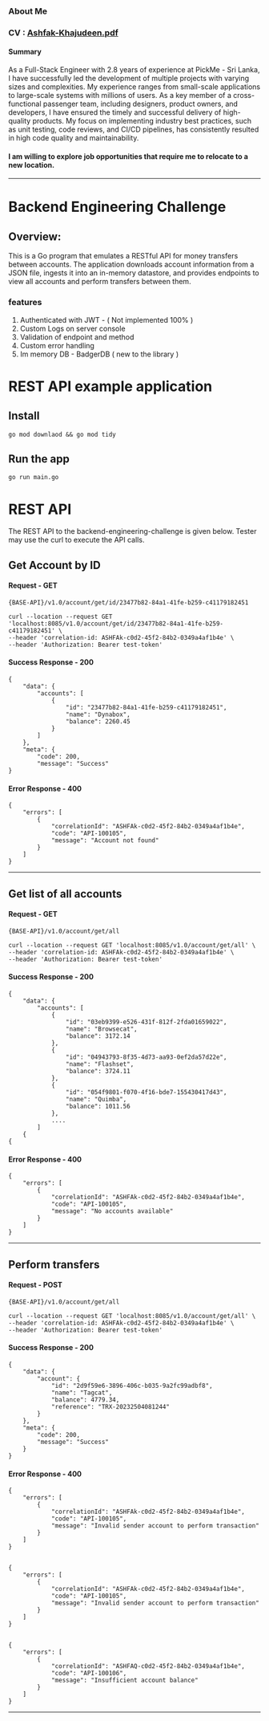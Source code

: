 ### About Me
### CV : [Ashfak-Khajudeen.pdf](https://github.com/karthaj/backend-engineering-challenge/files/11316110/Ashfak-Khajudeen.pdf)

#### Summary
As a Full-Stack Engineer with 2.8 years of experience at PickMe - Sri Lanka, I have successfully led the development of multiple projects with
varying sizes and complexities. My experience ranges from small-scale applications to large-scale systems with millions of users. As a key
member of a cross-functional passenger team, including designers, product owners, and developers, I have ensured the timely and successful
delivery of high-quality products. My focus on implementing industry best practices, such as unit testing, code reviews, and CI/CD pipelines, has
consistently resulted in high code quality and maintainability.
#### I am willing to explore job opportunities that require me to relocate to a new location.

---

# Backend Engineering Challenge

## Overview:
This is a Go program that emulates a RESTful API for money transfers between accounts. The application downloads account information from a JSON file, ingests it into an in-memory datastore, and provides endpoints to view all accounts and perform transfers between them.
### features 
  1. Authenticated with JWT - ( Not implemented 100% )
  2. Custom Logs on server console 
  3. Validation of endpoint and method
  4. Custom error handling
  5. Im memory DB - BadgerDB ( new to the library )
    

# REST API example application
## Install

    go mod downlaod && go mod tidy

## Run the app

    go run main.go 

# REST API

The REST API to the backend-engineering-challenge is given below. Tester may use the curl to execute the API calls.

## Get Account by ID

#### Request - GET

   `{BASE-API}/v1.0/account/get/id/23477b82-84a1-41fe-b259-c41179182451`

    curl --location --request GET 'localhost:8085/v1.0/account/get/id/23477b82-84a1-41fe-b259-c41179182451' \
    --header 'correlation-id: ASHFAk-c0d2-45f2-84b2-0349a4af1b4e' \
    --header 'Authorization: Bearer test-token'

#### Success Response - 200

    {
        "data": {
            "accounts": [
                {
                    "id": "23477b82-84a1-41fe-b259-c41179182451",
                    "name": "Dynabox",
                    "balance": 2260.45
                }
            ]
        },
        "meta": {
            "code": 200,
            "message": "Success"
    }


#### Error Response - 400

    {
        "errors": [
            {
                "correlationId": "ASHFAk-c0d2-45f2-84b2-0349a4af1b4e",
                "code": "API-100105",
                "message": "Account not found"
            }
        ]
    }
---

## Get list of all accounts

#### Request - GET
`{BASE-API}/v1.0/account/get/all`

    curl --location --request GET 'localhost:8085/v1.0/account/get/all' \
    --header 'correlation-id: ASHFAk-c0d2-45f2-84b2-0349a4af1b4e' \
    --header 'Authorization: Bearer test-token'

#### Success Response - 200

    {
        "data": {
            "accounts": [
                {
                    "id": "03eb9399-e526-431f-812f-2fda01659022",
                    "name": "Browsecat",
                    "balance": 3172.14
                },
                {
                    "id": "04943793-8f35-4d73-aa93-0ef2da57d22e",
                    "name": "Flashset",
                    "balance": 3724.11
                },
                {
                    "id": "054f9801-f070-4f16-bde7-155430417d43",
                    "name": "Quimba",
                    "balance": 1011.56
                },
                ....
            ]
        {
    {


#### Error Response - 400

    {
        "errors": [
            {
                "correlationId": "ASHFAk-c0d2-45f2-84b2-0349a4af1b4e",
                "code": "API-100105",
                "message": "No accounts available"
            }
        ]
    }

---

## Perform transfers

#### Request - POST
`{BASE-API}/v1.0/account/get/all`

    curl --location --request GET 'localhost:8085/v1.0/account/get/all' \
    --header 'correlation-id: ASHFAk-c0d2-45f2-84b2-0349a4af1b4e' \
    --header 'Authorization: Bearer test-token'

#### Success Response - 200

    {
        "data": {
            "account": {
                "id": "2d9f59e6-3896-406c-b035-9a2fc99adbf8",
                "name": "Tagcat",
                "balance": 4779.34,
                "reference": "TRX-20232504081244"
            }
        },
        "meta": {
            "code": 200,
            "message": "Success"
        }
    }


#### Error Response - 400

    {
        "errors": [
            {
                "correlationId": "ASHFAk-c0d2-45f2-84b2-0349a4af1b4e",
                "code": "API-100105",
                "message": "Invalid sender account to perform transaction"
            }
        ]
    }

 
    {
        "errors": [
            {
                "correlationId": "ASHFAk-c0d2-45f2-84b2-0349a4af1b4e",
                "code": "API-100105",
                "message": "Invalid sender account to perform transaction"
            }
        ]
    }
    

    {
        "errors": [
            {
                "correlationId": "ASHFAQ-c0d2-45f2-84b2-0349a4af1b4e",
                "code": "API-100106",
                "message": "Insufficient account balance"
            }
        ]
    }


---
 
